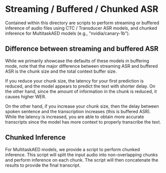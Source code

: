# Streaming / Buffered / Chunked ASR

Contained within this directory are scripts to perform streaming or buffered inference of audio files using CTC / Transducer ASR models, and chunked inference for MultitaskAED models (e.g., "nvidia/canary-1b").

## Difference between streaming and buffered ASR

While we primarily showcase the defaults of these models in buffering mode, note that the major difference between streaming ASR and buffered ASR is the chunk size and the total context buffer size.

If you reduce your chunk size, the latency for your first prediction is reduced, and the model appears to predict the text with shorter delay. On the other hand, since the amount of information in the chunk is reduced, it causes higher WER.

On the other hand, if you increase your chunk size, then the delay between spoken sentence and the transcription increases (this is buffered ASR). While the latency is increased, you are able to obtain more accurate transcripts since the model has more context to properly transcribe the text.

## Chunked Inference

For MultitaskAED models, we provide a script to perform chunked inference. This script will split the input audio into non-overlapping chunks and perform inference on each chunk. The script will then concatenate the results to provide the final transcript.
